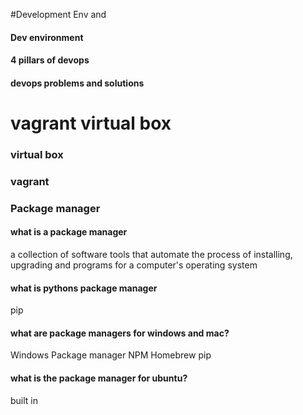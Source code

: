 #Development Env and

#### Dev environment

#### 4 pillars of devops

#### devops problems and solutions

# vagrant virtual box

### virtual box


### vagrant


### Package manager


#### what is a package manager
a collection of software tools that automate the process of installing, upgrading and programs for a computer's operating system
#### what is pythons package manager
pip


#### what are package managers for windows and mac?
Windows Package manager
NPM
Homebrew
pip

#### what is the package manager for ubuntu?
built in
